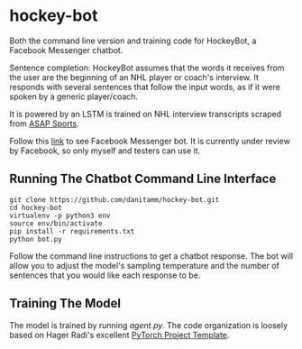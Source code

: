 # hockey-bot
Both the command line version and training code for HockeyBot, a Facebook Messenger chatbot. 

Sentence completion: HockeyBot assumes that the words it receives from the user are the beginning of an NHL player or coach's interview. It responds with several sentences that follow the input words, as if it were spoken by a generic player/coach.

It is powered by an LSTM is trained on NHL interview transcripts scraped from [ASAP Sports](http://www.asapsports.com/). 

Follow this [link](m.me/102447081166159) to see Facebook Messenger bot. It is currently under review by Facebook, so only myself and testers can use it. 

## Running The Chatbot Command Line Interface
```
git clone https://github.com/danitamm/hockey-bot.git
cd hockey-bot
virtualenv -p python3 env
source env/bin/activate
pip install -r requirements.txt
python bot.py
```
Follow the command line instructions to get a chatbot response. The bot will allow you to adjust the model's sampling temperature and the number of sentences that you would like each response to be.

## Training The Model
The model is trained by running _agent.py_. The code organization is loosely based on Hager Radi's excellent [PyTorch Project Template](https://github.com/moemen95/PyTorch-Project-Template). 
